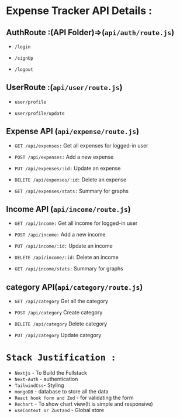 # Expense Tracker API Details :

## AuthRoute :(API Folder)=>(`api/auth/route.js`)

- `/login`

- `/signUp`

- `/logout`

## UserRoute :(`api/user/route.js`)

- `user/profile`

- `user/profile/update`

## Expense API (`api/expense/route.js`)

- `GET /api/expenses:` Get all expenses for logged-in user

- `POST /api/expenses:` Add a new expense

- `PUT /api/expenses/:id:` Update an expense

- `DELETE /api/expenses/:id:` Delete an expense

- `GET /api/expenses/stats:` Summary for graphs

## Income API (`api/income/route.js`)

- `GET /api/income:` Get all income for logged-in user

- `POST /api/income:` Add a new income

- `PUT /api/income/:id:` Update an income

- `DELETE /api/income/:id:` Delete an income

- `GET /api/income/stats:` Summary for graphs

## category API(`api/category/route.js`)

- `GET /api/category` Get all the category

- `POST /api/category` Create category

- `DELETE /api/category` Delete category

- `PUT /api/category` Update category

# `Stack Justification :`

- `Nextjs` - To Build the Fullstack
- `Next-Auth` - authentication
- `TailwindCss`- Styling
- `mongoDB` - database to store all the data
- `React hook form and Zod` - for validating the form
- `Rechart` - To show chart view(It is simple and responsive)
- `useContext or Zustand` - Global store
